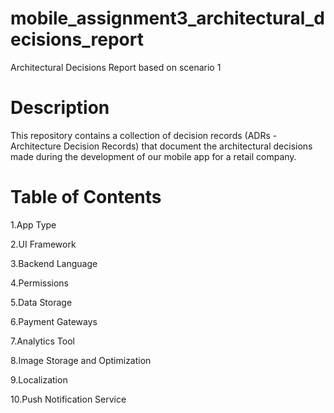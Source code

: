 # mobile_assignment3_architectural_decisions_report

Architectural Decisions Report based on scenario 1

# Description

This repository contains a collection of decision records (ADRs - Architecture Decision Records) that document the architectural decisions made during the development of our mobile app for a retail company.

# Table of Contents

1.App Type

2.UI Framework

3.Backend Language

4.Permissions

5.Data Storage

6.Payment Gateways

7.Analytics Tool

8.Image Storage and Optimization

9.Localization

10.Push Notification Service
